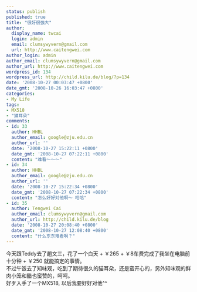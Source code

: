 ```yaml
---
status: publish
published: true
title: "很好很强大"
author:
  display_name: twcai
  login: admin
  email: clumsywyvern@gmail.com
  url: http://www.caitengwei.com
author_login: admin
author_email: clumsywyvern@gmail.com
author_url: http://www.caitengwei.com
wordpress_id: 134
wordpress_url: http://child.kilu.de/blog/?p=134
date: '2008-10-27 00:03:47 +0800'
date_gmt: '2008-10-26 16:03:47 +0800'
categories:
- My Life
tags:
- MX518
- "猫耳朵"
comments:
- id: 33
  author: HHBL
  author_email: google@zju.edu.cn
  author_url: ''
  date: '2008-10-27 15:22:11 +0800'
  date_gmt: '2008-10-27 07:22:11 +0800'
  content: "难看～～～"
- id: 34
  author: HHBL
  author_email: google@zju.edu.cn
  author_url: ''
  date: '2008-10-27 15:22:34 +0800'
  date_gmt: '2008-10-27 07:22:34 +0800'
  content: "怎么好好对他啊～ 哈哈"
- id: 35
  author: Tengwei Cai
  author_email: clumsywyvern@gmail.com
  author_url: http://child.kilu.de/blog
  date: '2008-10-27 20:08:40 +0800'
  date_gmt: '2008-10-27 12:08:40 +0800'
  content: "什么东东难看啊？"
---
```

<p>今天跟Teddy去了趟文三，花了一个白天 + ￥265 + ￥8车费完成了我坐在电脑前十分钟 + ￥250 就能搞定的事情。<br />
不过午饭去了知味观，吃到了期待很久的猫耳朵，还是蛮开心的，另外知味观的鲜肉小笼和醋也蛮赞的，呵呵。<br />
好歹入手了一个MX518, 以后我要好好对他^^</p>

